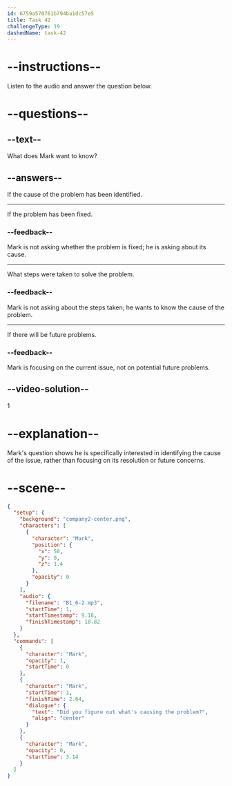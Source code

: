 ```yaml
---
id: 6759a570761b794ba1dc57e5
title: Task 42
challengeType: 19
dashedName: task-42
---
```


<!-- (audio) Mark: Did you figure out what's causing the problem? -->

# --instructions--

Listen to the audio and answer the question below.

# --questions--

## --text--

What does Mark want to know?

## --answers--

If the cause of the problem has been identified.

---

If the problem has been fixed.

### --feedback--

Mark is not asking whether the problem is fixed; he is asking about its cause.

---

What steps were taken to solve the problem.

### --feedback--

Mark is not asking about the steps taken; he wants to know the cause of the problem.

---

If there will be future problems.

### --feedback--

Mark is focusing on the current issue, not on potential future problems.

## --video-solution--

1

# --explanation--

Mark's question shows he is specifically interested in identifying the cause of the issue, rather than focusing on its resolution or future concerns.

# --scene--

```json
{
  "setup": {
    "background": "company2-center.png",
    "characters": [
      {
        "character": "Mark",
        "position": {
          "x": 50,
          "y": 0,
          "z": 1.4
        },
        "opacity": 0
      }
    ],
    "audio": {
      "filename": "B1_6-2.mp3",
      "startTime": 1,
      "startTimestamp": 9.18,
      "finishTimestamp": 10.82
    }
  },
  "commands": [
    {
      "character": "Mark",
      "opacity": 1,
      "startTime": 0
    },
    {
      "character": "Mark",
      "startTime": 1,
      "finishTime": 2.64,
      "dialogue": {
        "text": "Did you figure out what's causing the problem?",
        "align": "center"
      }
    },
    {
      "character": "Mark",
      "opacity": 0,
      "startTime": 3.14
    }
  ]
}
```
